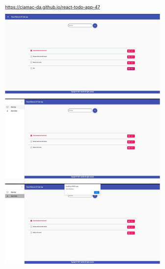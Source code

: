 https://ciamac-da.github.io/react-todo-app-47

![](public/assets/1.jpg)

![](public/assets/2.jpg)

![](public/assets/3.jpg)
